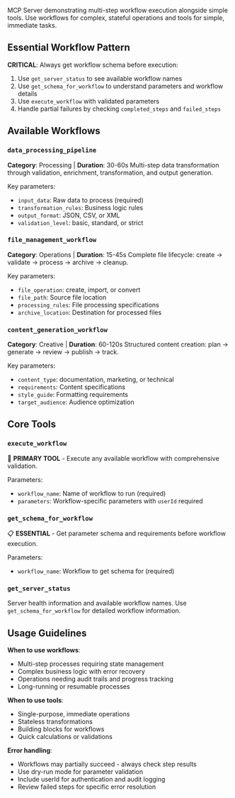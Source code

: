 MCP Server demonstrating multi-step workflow execution alongside simple tools. Use workflows for complex, stateful operations and tools for simple, immediate tasks.

## Essential Workflow Pattern

**CRITICAL**: Always get workflow schema before execution:
1. Use `get_server_status` to see available workflow names
2. Use `get_schema_for_workflow` to understand parameters and workflow details
3. Use `execute_workflow` with validated parameters
4. Handle partial failures by checking `completed_steps` and `failed_steps`

## Available Workflows

### `data_processing_pipeline`
**Category**: Processing | **Duration**: 30-60s
Multi-step data transformation through validation, enrichment, transformation, and output generation.

Key parameters:
- `input_data`: Raw data to process (required)
- `transformation_rules`: Business logic rules
- `output_format`: JSON, CSV, or XML
- `validation_level`: basic, standard, or strict

### `file_management_workflow`
**Category**: Operations | **Duration**: 15-45s
Complete file lifecycle: create → validate → process → archive → cleanup.

Key parameters:
- `file_operation`: create, import, or convert
- `file_path`: Source file location
- `processing_rules`: File processing specifications
- `archive_location`: Destination for processed files

### `content_generation_workflow`
**Category**: Creative | **Duration**: 60-120s
Structured content creation: plan → generate → review → publish → track.

Key parameters:
- `content_type`: documentation, marketing, or technical
- `requirements`: Content specifications
- `style_guide`: Formatting requirements
- `target_audience`: Audience optimization

## Core Tools

### `execute_workflow`
🎯 **PRIMARY TOOL** - Execute any available workflow with comprehensive validation.

Parameters:
- `workflow_name`: Name of workflow to run (required)
- `parameters`: Workflow-specific parameters with `userId` required

### `get_schema_for_workflow`
📋 **ESSENTIAL** - Get parameter schema and requirements before workflow execution.

Parameters:
- `workflow_name`: Workflow to get schema for (required)

### `get_server_status`
Server health information and available workflow names. Use `get_schema_for_workflow` for detailed workflow information.

## Usage Guidelines

**When to use workflows**:
- Multi-step processes requiring state management
- Complex business logic with error recovery
- Operations needing audit trails and progress tracking
- Long-running or resumable processes

**When to use tools**:
- Single-purpose, immediate operations
- Stateless transformations
- Building blocks for workflows
- Quick calculations or validations

**Error handling**:
- Workflows may partially succeed - always check step results
- Use dry-run mode for parameter validation
- Include userId for authentication and audit logging
- Review failed steps for specific error resolution
